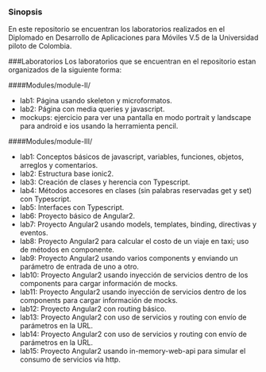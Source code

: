 ### Sinopsis 

En este repositorio se encuentran los laboratorios realizados en el Diplomado en Desarrollo de Aplicaciones para Móviles V.5 de la Universidad piloto de Colombia.

###Laboratorios
Los laboratorios que se encuentran en el repositorio estan organizados de la siguiente forma:

####Modules/module-II/
- lab1: Página usando skeleton y microformatos.
- lab2: Página con media queries y javascript.
- mockups: ejercicio para ver una pantalla en modo portrait y landscape para android e ios usando la herramienta pencil. 

####Modules/module-III/
- lab1: Conceptos básicos de javascript, variables, funciones, objetos, arreglos y comentarios.
- lab2: Estructura base ionic2.
- lab3: Creación de clases y herencia con Typescript.
- lab4: Métodos accesores en clases (sin palabras reservadas get y set) con Typescript.
- lab5: Interfaces con Typescript.
- lab6: Proyecto básico de Angular2.
- lab7: Proyecto Angular2 usando models, templates, binding, directivas y eventos.
- lab8: Proyecto Angular2 para calcular el costo de un viaje en taxi; uso de métodos en componente.
- lab9: Proyecto Angular2 usando varios components y enviando un parámetro de entrada de uno a otro.
- lab10: Proyecto Angular2 usando inyección de servicios dentro de los components para cargar información de mocks.
- lab11: Proyecto Angular2 usando inyección de servicios dentro de los components para cargar información de mocks.
- lab12: Proyecto Angular2 con routing básico.
- lab13: Proyecto Angular2 con uso de servicios y routing con envío de parámetros en la URL.
- lab14: Proyecto Angular2 con uso de servicios y routing con envío de parámetros en la URL.
- lab15: Proyecto Angular2 usando in-memory-web-api para simular el consumo de servicios via http.

